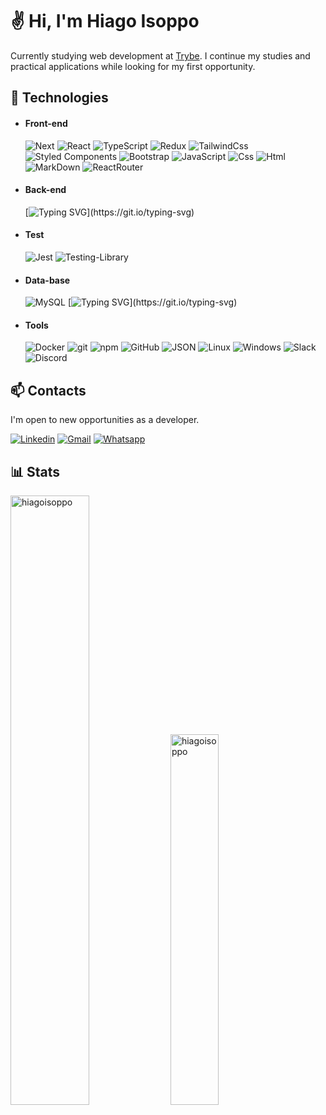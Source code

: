 # ✌ Hi, I'm Hiago Isoppo️
Currently studying web development at [Trybe](https://www.betrybe.com/).
I continue my studies and practical applications while looking for my first opportunity.

## 💾 Technologies
  - #### Front-end
    ![Next](https://img.shields.io/badge/next.js-000000?style=for-the-badge&logo=nextdotjs&logoColor=white)
    ![React](https://img.shields.io/badge/React-20232A?style=for-the-badge&logo=react&logoColor=61DAFB)
    ![TypeScript](https://img.shields.io/badge/TypeScript-007ACC?style=for-the-badge&logo=typescript&logoColor=white)
    ![Redux](https://img.shields.io/badge/redux-%23593d88.svg?style=for-the-badge&logo=redux&logoColor=white)
    ![TailwindCss](https://img.shields.io/badge/Tailwind_CSS-38B2AC?style=for-the-badge&logo=tailwind-css&logoColor=white)
    ![Styled Components](https://img.shields.io/badge/styled--components-DB7093?style=for-the-badge&logo=styled-components&logoColor=white)
    ![Bootstrap](https://img.shields.io/badge/Bootstrap-563D7C?style=for-the-badge&logo=bootstrap&logoColor=white)
    ![JavaScript](https://img.shields.io/badge/JavaScript-323330?style=for-the-badge&logo=javascript&logoColor=F7DF1E)
    ![Css](https://img.shields.io/badge/CSS3-1572B6?style=for-the-badge&logo=css3&logoColor=white)
    ![Html](https://img.shields.io/badge/HTML5-E34F26?style=for-the-badge&logo=html5&logoColor=white)
    ![MarkDown](https://img.shields.io/badge/Markdown-000000?style=for-the-badge&logo=markdown&logoColor=white)
    ![ReactRouter](https://img.shields.io/badge/React_Router-CA4245?style=for-the-badge&logo=react-router&logoColor=white)
  - #### Back-end
    [![Typing SVG](https://readme-typing-svg.herokuapp.com?font=Fira+Code&weight=100&size=12&duration=3000&pause=1000&color=0071BD&width=435&lines=Studying+to+conquer+the+badges...)](https://git.io/typing-svg)
  - #### Test
    ![Jest](https://img.shields.io/badge/Jest-FFF?style=for-the-badge&logo=jest&logoColor=C03B13)
    ![Testing-Library](https://img.shields.io/badge/-TestingLibrary-%23E33332?style=for-the-badge&logo=testing-library&logoColor=white)
  - #### Data-base
    ![MySQL](https://img.shields.io/badge/mysql-%2300f.svg?style=for-the-badge&logo=mysql&logoColor=white)
    [![Typing SVG](https://readme-typing-svg.herokuapp.com?font=Fira+Code&weight=100&size=12&duration=3000&pause=1000&color=0071BD&width=435&lines=Studying+to+conquer+the+badges...)](https://git.io/typing-svg)
  - #### Tools
    ![Docker](https://img.shields.io/badge/docker-%230db7ed.svg?style=for-the-badge&logo=docker&logoColor=white)
    ![git](https://img.shields.io/badge/Git-F05032?style=for-the-badge&logo=git&logoColor=white)
    ![npm](https://img.shields.io/badge/npm-CB3837?style=for-the-badge&logo=npm&logoColor=white)
    ![GitHub](https://img.shields.io/badge/GitHub-100000?style=for-the-badge&logo=github&logoColor=white)
    ![JSON](https://img.shields.io/badge/json-5E5C5C?style=for-the-badge&logo=json&logoColor=white)
    ![Linux](https://img.shields.io/badge/Linux-FCC624?style=for-the-badge&logo=linux&logoColor=black)
    ![Windows](https://img.shields.io/badge/Windows-0078D6?style=for-the-badge&logo=windows&logoColor=white)
    ![Slack](https://img.shields.io/badge/Slack-4A154B?style=for-the-badge&logo=slack&logoColor=white)
    ![Discord](https://img.shields.io/badge/Discord-7289DA?style=for-the-badge&logo=discord&logoColor=white)
    
## 📫 Contacts
I'm open to new opportunities as a developer.

[![Linkedin](https://img.shields.io/badge/LinkedIn-0077B5?style=for-the-badge&logo=linkedin&logoColor=white)](https://www.linkedin.com/in/hiagoisoppo/) 
[![Gmail](https://img.shields.io/badge/Gmail-D14836?style=for-the-badge&logo=gmail&logoColor=white)](mailto:hiagoisoppotrajano@gmail.com)
[![Whatsapp](https://img.shields.io/badge/WhatsApp-25D366?style=for-the-badge&logo=whatsapp&logoColor=white)](https://api.whatsapp.com/send?phone=5548920003855)

## 📊 Stats
<p> 
  <img width="50%" src="https://github-readme-stats.vercel.app/api?username=hiagoisoppo&show_icons=true&locale=en&theme=transparent&hide=stars" alt="hiagoisoppo" />
  <img width="39%" src="https://github-readme-stats.vercel.app/api/top-langs?username=hiagoisoppo&show_icons=true&locale=en&layout=compact&theme=transparent" alt="hiagoisoppo" />
</p>
